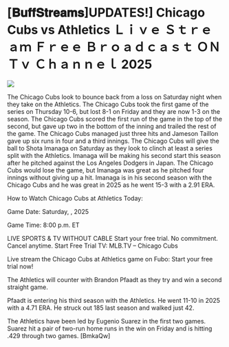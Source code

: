# [𝐁𝐮𝐟𝐟𝐒𝐭𝐫𝐞𝐚𝐦𝐬]UPDATES!] Chicago Cubs vs Athletics Ｌｉｖｅ Ｓｔｒｅａｍ Ｆｒｅｅ Ｂｒｏａｄｃａｓｔ ＯＮ Ｔｖ Ｃｈａｎｎｅｌ  2025  
  
  
[![](https://i.imgur.com/qSNzIqt.png)](https://movie.rssnews.media/dRTASNa.php)  
  
The Chicago Cubs look to bounce back from a loss on Saturday night when they take on the Athletics. The Chicago Cubs took the first game of the series on Thursday 10-6, but lost 8-1 on Friday and they are now 1-3 on the season. The Chicago Cubs scored the first run of the game in the top of the second, but gave up two in the bottom of the inning and trailed the rest of the game. The Chicago Cubs managed just three hits and Jameson Taillon gave up six runs in four and a third innings. The Chicago Cubs will give the ball to Shota Imanaga on Saturday as they look to clinch at least a series split with the Athletics. Imanaga will be making his second start this season after he pitched against the Los Angeles Dodgers in Japan. The Chicago Cubs would lose the game, but Imanaga was great as he pitched four innings without giving up a hit. Imanaga is in his second season with the Chicago Cubs and he was great in 2025 as he went 15-3 with a 2.91 ERA.

How to Watch Chicago Cubs at Athletics Today:

Game Date: Saturday, , 2025

Game Time: 8:00 p.m. ET

LIVE SPORTS & TV WITHOUT CABLE
Start your free trial. No commitment. Cancel anytime.
Start Free Trial
TV: MLB.TV – Chicago Cubs

Live stream the Chicago Cubs at Athletics game on Fubo: Start your free trial now!

The Athletics will counter with Brandon Pfaadt as they try and win a second straight game.

Pfaadt is entering his third season with the Athletics. He went 11-10 in 2025 with a 4.71 ERA. He struck out 185 last season and walked just 42.

The Athletics have been led by Eugenio Suarez in the first two games. Suarez hit a pair of two-run home runs in the win on Friday and is hitting .429 through two games. [BmkaQw]